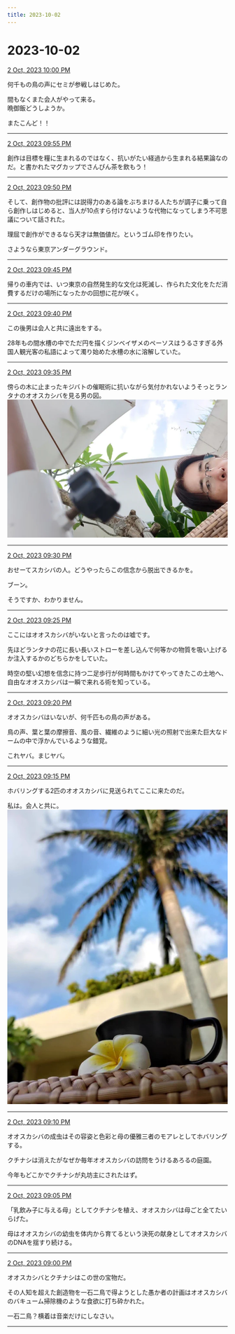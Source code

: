 ```yaml
---
title: 2023-10-02
---
```

# 2023-10-02

[2 Oct, 2023 10:00 PM](https://twitter.com/hirasawa/status/1708829195378528300#m)

何千もの鳥の声にセミが参戦しはじめた。  
  
間もなくまた会人がやって来る。  
晩御飯どうしようか。  
  
またこんど！！

---

[2 Oct, 2023 09:55 PM](https://twitter.com/hirasawa/status/1708827923984142381#m)

創作は目標を糧に生まれるのではなく、抗いがたい経過から生まれる結果論なのだ。と書かれたマグカップでさんぴん茶を飲もう！

---

[2 Oct, 2023 09:50 PM](https://twitter.com/hirasawa/status/1708826665600839702#m)

そして、創作物の批評には説得力のある論をぶちまける人たちが調子に乗って自ら創作しはじめると、当人が10点すら付けないような代物になってしまう不可思議について話された。  
  
理屈で創作ができるなら天才は無価値だ。というゴム印を作りたい。  
  
さようなら東京アンダーグラウンド。

---

[2 Oct, 2023 09:45 PM](https://twitter.com/hirasawa/status/1708825407410074026#m)

帰りの車内では、いつ東京の自然発生的な文化は死滅し、作られた文化をただ消費するだけの場所になったかの回想に花が咲く。

---

[2 Oct, 2023 09:40 PM](https://twitter.com/hirasawa/status/1708824149312041112#m)

この後男は会人と共に遠出をする。  
  
28年もの間水槽の中でただ円を描くジンベイザメのペーソスはうるさすぎる外国人観光客の私語によって濁り始めた水槽の水に溶解していた。

---

[2 Oct, 2023 09:35 PM](https://twitter.com/hirasawa/status/1708822890890563983#m)

傍らの木に止まったキジバトの催眠術に抗いながら気付かれないようそっとランタナのオオスカシバを見る男の図。
![image](images/2023-10-02-6-0.png)

---

[2 Oct, 2023 09:30 PM](https://twitter.com/hirasawa/status/1708821633530810671#m)

おせーてスカシバの人。どうやったらこの信念から脱出できるかを。  
  
ブーン。  
  
そうですか、わかりません。

---

[2 Oct, 2023 09:25 PM](https://twitter.com/hirasawa/status/1708820374153204125#m)

ここにはオオスカシバがいないと言ったのは嘘です。  
  
先ほどランタナの花に長い長いストローを差し込んで何等かの物質を吸い上げるか注入するかのどちらかをしていた。  
  
時空の堅い幻想を信念に持つ二足歩行が何時間もかけてやってきたこの土地へ、自由なオオスカシバは一瞬で来れる術を知っている。

---

[2 Oct, 2023 09:20 PM](https://twitter.com/hirasawa/status/1708819115883065404#m)

オオスカシバはいないが、何千匹もの鳥の声がある。  
  
鳥の声、葉と葉の摩擦音、風の音、繊維のように細い光の照射で出来た巨大なドームの中で浮かんでいるような錯覚。  
  
これヤバ。まじヤバ。

---

[2 Oct, 2023 09:15 PM](https://twitter.com/hirasawa/status/1708817857570635974#m)

ホバリングする2匹のオオスカシバに見送られてここに来たのだ。  
  
私は。会人と共に。
![image](images/2023-10-02-10-0.png)

---

[2 Oct, 2023 09:10 PM](https://twitter.com/hirasawa/status/1708816599598104891#m)

オオスカシバの成虫はその容姿と色彩と母の優雅三者のモアレとしてホバリングする。  
  
クチナシは消えたがなぜか毎年オオスカシバの訪問をうけるあろるの庭園。  
  
今年もどこかでクチナシが丸坊主にされたはず。

---

[2 Oct, 2023 09:05 PM](https://twitter.com/hirasawa/status/1708815341718208868#m)

「乳飲み子に与える母」としてクチナシを植え、オオスカシバは母ごと全てたいらげた。  
  
母はオオスカシバの幼虫を体内から育てるという決死の献身としてオオスカシバのDNAを揺すり続ける。

---

[2 Oct, 2023 09:00 PM](https://twitter.com/hirasawa/status/1708814093979894240#m)

オオスカシバとクチナシはこの世の宝物だ。  
  
その人知を超えた創造物を一石二鳥で得ようとした愚か者の計画はオオスカシバのバキューム掃除機のような食欲に打ち砕かれた。  
  
一石二鳥？横着は音楽だけにしなさい。

---

